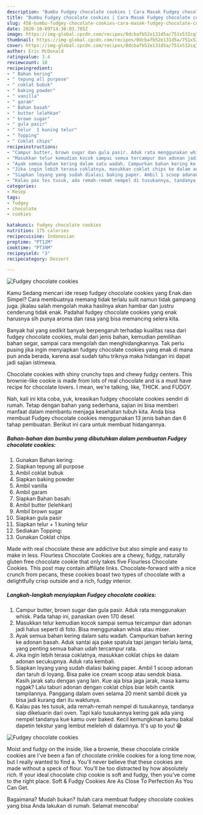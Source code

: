 ```yaml
---
description: "Bumbu Fudgey chocolate cookies | Cara Masak Fudgey chocolate cookies Yang Menggugah Selera"
title: "Bumbu Fudgey chocolate cookies | Cara Masak Fudgey chocolate cookies Yang Menggugah Selera"
slug: 458-bumbu-fudgey-chocolate-cookies-cara-masak-fudgey-chocolate-cookies-yang-menggugah-selera
date: 2020-10-09T14:38:03.785Z
image: https://img-global.cpcdn.com/recipes/0dcbafb52e131d5a/751x532cq70/fudgey-chocolate-cookies-foto-resep-utama.jpg
thumbnail: https://img-global.cpcdn.com/recipes/0dcbafb52e131d5a/751x532cq70/fudgey-chocolate-cookies-foto-resep-utama.jpg
cover: https://img-global.cpcdn.com/recipes/0dcbafb52e131d5a/751x532cq70/fudgey-chocolate-cookies-foto-resep-utama.jpg
author: Eric McDonald
ratingvalue: 3.4
reviewcount: 10
recipeingredient:
- " Bahan kering"
- " tepung all purpose"
- " coklat bubuk"
- " baking powder"
- " vanilla"
- " garam"
- " Bahan basah"
- " butter lelehkan"
- " brown sugar"
- " gula pasir"
- " telur  1 kuning telur"
- " Topping"
- " Coklat chips"
recipeinstructions:
- "Campur butter, brown sugar dan gula pasir. Aduk rata menggunakan whisk. Pada tahap ini, panaskan oven 170 desel."
- "Masukkan telur kemudian kocok sampai semua tercampur dan adonan jadi halus seperti di foto. Bisa menggunakan whisk atau mixer."
- "Ayak semua bahan kering dalam satu wadah. Campurkan bahan kering ke adonan basah. Aduk santai aja pake spatula tapi jangan terlalu lama, yang penting semua bahan udah tercampur rata."
- "Jika ingin lebih terasa coklatnya, masukkan coklat chips ke dalam adonan secukupnya. Aduk rata kembali."
- "Siapkan loyang yang sudah dialasi baking paper. Ambil 1 scoop adonan dan taruh di loyang. Bisa pake ice cream scoop atau sendok biasa. Kasih jarak satu dengan yang lain. Kue aja bisa jaga jarak, masa kamu nggak? Lalu taburi adonan dengan coklat chips biar lebih cantik tampilannya. Panggang dalam oven selama 20 menit sambil dicek ya bisa jadi kurang dari itu waktunya."
- "Kalau pas tes tusuk, ada remah-remah nempel di tusukannya, tandanya siap dikeluarin dari oven. Tapi kalo tusukannya kering gak ada yang nempel tandanya kue kamu over baked. Kecil kemungkinan kamu bakal dapetin tekstur yang lembut meleleh di dalamnya. It&#39;s up to you! 😁"
categories:
- Resep
tags:
- fudgey
- chocolate
- cookies

katakunci: fudgey chocolate cookies 
nutrition: 175 calories
recipecuisine: Indonesian
preptime: "PT12M"
cooktime: "PT39M"
recipeyield: "3"
recipecategory: Dessert

---
```



![Fudgey chocolate cookies](https://img-global.cpcdn.com/recipes/0dcbafb52e131d5a/751x532cq70/fudgey-chocolate-cookies-foto-resep-utama.jpg)

Kamu Sedang mencari ide resep fudgey chocolate cookies yang Enak dan Simpel? Cara membuatnya memang tidak terlalu sulit namun tidak gampang juga. jikalau salah mengolah maka hasilnya akan hambar dan justru cenderung tidak enak. Padahal fudgey chocolate cookies yang enak harusnya sih punya aroma dan rasa yang bisa memancing selera kita.

Banyak hal yang sedikit banyak berpengaruh terhadap kualitas rasa dari fudgey chocolate cookies, mulai dari jenis bahan, kemudian pemilihan bahan segar, sampai cara mengolah dan menghidangkannya. Tak perlu pusing jika ingin menyiapkan fudgey chocolate cookies yang enak di mana pun anda berada, karena asal sudah tahu triknya maka hidangan ini dapat jadi sajian istimewa.

Chocolate cookies with shiny crunchy tops and chewy fudgy centers. This brownie-like cookie is made from lots of real chocolate and is a must have recipe for chocolate lovers. I mean, we&#39;re talking, like, THICK. and FUDGY.


Nah, kali ini kita coba, yuk, kreasikan fudgey chocolate cookies sendiri di rumah. Tetap dengan bahan yang sederhana, sajian ini bisa memberi manfaat dalam membantu menjaga kesehatan tubuh kita. Anda bisa membuat Fudgey chocolate cookies menggunakan 13 jenis bahan dan 6 tahap pembuatan. Berikut ini cara untuk membuat hidangannya.

<!--inarticleads1-->

##### Bahan-bahan dan bumbu yang dibutuhkan dalam pembuatan Fudgey chocolate cookies:

1. Gunakan  Bahan kering:
1. Siapkan  tepung all purpose
1. Ambil  coklat bubuk
1. Siapkan  baking powder
1. Ambil  vanilla
1. Ambil  garam
1. Siapkan  Bahan basah:
1. Ambil  butter (lelehkan)
1. Ambil  brown sugar
1. Siapkan  gula pasir
1. Siapkan  telur + 1 kuning telur
1. Sediakan  Topping:
1. Gunakan  Coklat chips


Made with real chocolate these are addictive but also simple and easy to make in less. Flourless Chocolate Cookies are a chewy, fudgy, naturally gluten free chocolate cookie that only takes five Flourless Chocolate Cookies. This post may contain affiliate links. Chocolate-forward with a nice crunch from pecans, these cookies boast two types of chocolate with a delightfully crisp outside and a rich, fudgy interior. 

<!--inarticleads2-->

##### Langkah-langkah menyiapkan Fudgey chocolate cookies:

1. Campur butter, brown sugar dan gula pasir. Aduk rata menggunakan whisk. Pada tahap ini, panaskan oven 170 desel.
1. Masukkan telur kemudian kocok sampai semua tercampur dan adonan jadi halus seperti di foto. Bisa menggunakan whisk atau mixer.
1. Ayak semua bahan kering dalam satu wadah. Campurkan bahan kering ke adonan basah. Aduk santai aja pake spatula tapi jangan terlalu lama, yang penting semua bahan udah tercampur rata.
1. Jika ingin lebih terasa coklatnya, masukkan coklat chips ke dalam adonan secukupnya. Aduk rata kembali.
1. Siapkan loyang yang sudah dialasi baking paper. Ambil 1 scoop adonan dan taruh di loyang. Bisa pake ice cream scoop atau sendok biasa. Kasih jarak satu dengan yang lain. Kue aja bisa jaga jarak, masa kamu nggak? Lalu taburi adonan dengan coklat chips biar lebih cantik tampilannya. Panggang dalam oven selama 20 menit sambil dicek ya bisa jadi kurang dari itu waktunya.
1. Kalau pas tes tusuk, ada remah-remah nempel di tusukannya, tandanya siap dikeluarin dari oven. Tapi kalo tusukannya kering gak ada yang nempel tandanya kue kamu over baked. Kecil kemungkinan kamu bakal dapetin tekstur yang lembut meleleh di dalamnya. It&#39;s up to you! 😁
<img src="//assets-global.cpcdn.com/assets/icons/button_play-2c75c40dde080a61004c1f40b05d8f140eaff45d7e9e6481dc71c63d2e7c4909.png" alt="Fudgey chocolate cookies">

Moist and fudgy on the inside, like a brownie, these chocolate crinkle cookies are I&#39;ve been a fan of chocolate crinkle cookies for a long time now, but I really wanted to find a. You&#39;ll never believe that these cookies are made without a speck of flour. You&#39;ll be too distracted by how absolutely rich. If your ideal chocolate chip cookie is soft and fudgy, then you&#39;ve come to the right place. Soft &amp; Fudgy Cookies Are As Close To Perfection As You Can Get. 

Bagaimana? Mudah bukan? Itulah cara membuat fudgey chocolate cookies yang bisa Anda lakukan di rumah. Selamat mencoba!
